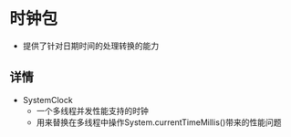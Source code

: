 # 时钟包
- 提供了针对日期时间的处理转换的能力

## 详情
- SystemClock
    - 一个多线程并发性能支持的时钟
    - 用来替换在多线程中操作System.currentTimeMillis()带来的性能问题